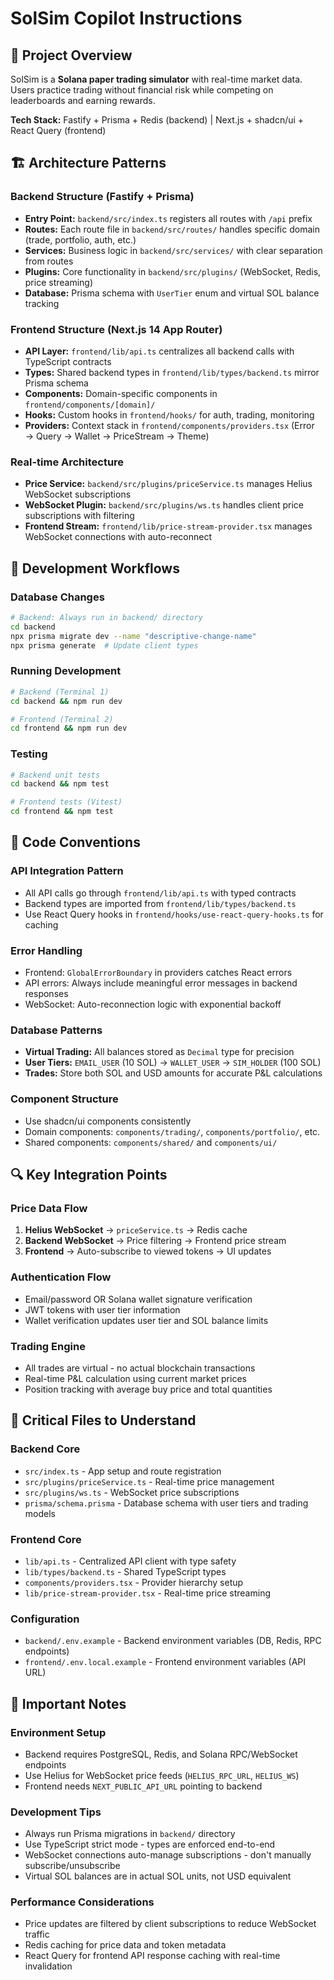 # SolSim Copilot Instructions

## 🎯 Project Overview
SolSim is a **Solana paper trading simulator** with real-time market data. Users practice trading without financial risk while competing on leaderboards and earning rewards.

**Tech Stack:** Fastify + Prisma + Redis (backend) | Next.js + shadcn/ui + React Query (frontend)

## 🏗 Architecture Patterns

### Backend Structure (Fastify + Prisma)
- **Entry Point:** `backend/src/index.ts` registers all routes with `/api` prefix
- **Routes:** Each route file in `backend/src/routes/` handles specific domain (trade, portfolio, auth, etc.)
- **Services:** Business logic in `backend/src/services/` with clear separation from routes
- **Plugins:** Core functionality in `backend/src/plugins/` (WebSocket, Redis, price streaming)
- **Database:** Prisma schema with `UserTier` enum and virtual SOL balance tracking

### Frontend Structure (Next.js 14 App Router)
- **API Layer:** `frontend/lib/api.ts` centralizes all backend calls with TypeScript contracts
- **Types:** Shared backend types in `frontend/lib/types/backend.ts` mirror Prisma schema
- **Components:** Domain-specific components in `frontend/components/[domain]/`
- **Hooks:** Custom hooks in `frontend/hooks/` for auth, trading, monitoring
- **Providers:** Context stack in `frontend/components/providers.tsx` (Error → Query → Wallet → PriceStream → Theme)

### Real-time Architecture
- **Price Service:** `backend/src/plugins/priceService.ts` manages Helius WebSocket subscriptions
- **WebSocket Plugin:** `backend/src/plugins/ws.ts` handles client price subscriptions with filtering
- **Frontend Stream:** `frontend/lib/price-stream-provider.tsx` manages WebSocket connections with auto-reconnect

## 🔧 Development Workflows

### Database Changes
```bash
# Backend: Always run in backend/ directory
cd backend
npx prisma migrate dev --name "descriptive-change-name"
npx prisma generate  # Update client types
```

### Running Development
```bash
# Backend (Terminal 1)
cd backend && npm run dev

# Frontend (Terminal 2) 
cd frontend && npm run dev
```

### Testing
```bash
# Backend unit tests
cd backend && npm test

# Frontend tests (Vitest)
cd frontend && npm test
```

## 🎨 Code Conventions

### API Integration Pattern
- All API calls go through `frontend/lib/api.ts` with typed contracts
- Backend types are imported from `frontend/lib/types/backend.ts`
- Use React Query hooks in `frontend/hooks/use-react-query-hooks.ts` for caching

### Error Handling
- Frontend: `GlobalErrorBoundary` in providers catches React errors
- API errors: Always include meaningful error messages in backend responses
- WebSocket: Auto-reconnection logic with exponential backoff

### Database Patterns
- **Virtual Trading:** All balances stored as `Decimal` type for precision
- **User Tiers:** `EMAIL_USER` (10 SOL) → `WALLET_USER` → `SIM_HOLDER` (100 SOL)
- **Trades:** Store both SOL and USD amounts for accurate P&L calculations

### Component Structure
- Use shadcn/ui components consistently
- Domain components: `components/trading/`, `components/portfolio/`, etc.
- Shared components: `components/shared/` and `components/ui/`

## 🔍 Key Integration Points

### Price Data Flow
1. **Helius WebSocket** → `priceService.ts` → Redis cache
2. **Backend WebSocket** → Price filtering → Frontend price stream
3. **Frontend** → Auto-subscribe to viewed tokens → UI updates

### Authentication Flow
- Email/password OR Solana wallet signature verification
- JWT tokens with user tier information
- Wallet verification updates user tier and SOL balance limits

### Trading Engine
- All trades are virtual - no actual blockchain transactions
- Real-time P&L calculation using current market prices
- Position tracking with average buy price and total quantities

## 📁 Critical Files to Understand

### Backend Core
- `src/index.ts` - App setup and route registration
- `src/plugins/priceService.ts` - Real-time price management
- `src/plugins/ws.ts` - WebSocket price subscriptions
- `prisma/schema.prisma` - Database schema with user tiers and trading models

### Frontend Core  
- `lib/api.ts` - Centralized API client with type safety
- `lib/types/backend.ts` - Shared TypeScript types
- `components/providers.tsx` - Provider hierarchy setup
- `lib/price-stream-provider.tsx` - Real-time price streaming

### Configuration
- `backend/.env.example` - Backend environment variables (DB, Redis, RPC endpoints)
- `frontend/.env.local.example` - Frontend environment variables (API URL)

## 🚨 Important Notes

### Environment Setup
- Backend requires PostgreSQL, Redis, and Solana RPC/WebSocket endpoints
- Use Helius for WebSocket price feeds (`HELIUS_RPC_URL`, `HELIUS_WS`)
- Frontend needs `NEXT_PUBLIC_API_URL` pointing to backend

### Development Tips
- Always run Prisma migrations in `backend/` directory
- Use TypeScript strict mode - types are enforced end-to-end
- WebSocket connections auto-manage subscriptions - don't manually subscribe/unsubscribe
- Virtual SOL balances are in actual SOL units, not USD equivalent

### Performance Considerations
- Price updates are filtered by client subscriptions to reduce WebSocket traffic
- Redis caching for price data and token metadata
- React Query for frontend API response caching with real-time invalidation
